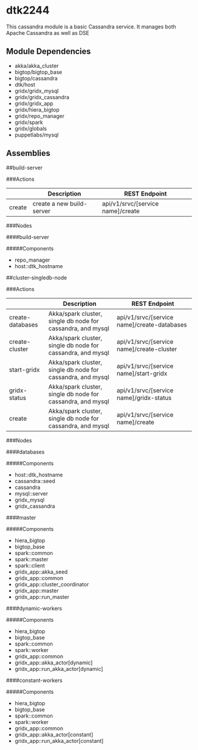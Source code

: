 # dtk2244

This cassandra module is a basic Cassandra service.  It manages both Apache Cassandra as well as DSE

## Module Dependencies

* akka/akka_cluster
* bigtop/bigtop_base
* bigtop/cassandra
* dtk/host
* gridx/gridx_mysql
* gridx/gridx_cassandra
* gridx/gridx_app
* gridx/hiera_bigtop
* gridx/repo_manager
* gridx/spark
* gridx/globals
* puppetlabs/mysql

## Assemblies

##build-server

###Actions

|      | Description | REST Endpoint |
| ---- | ----        | ----         |
|create| create a new build-server | api/v1/srvc/[service name]/create |

###Nodes

####build-server

#####Components
* repo_manager
* host::dtk_hostname

##cluster-singledb-node

###Actions

|      | Description | REST Endpoint |
| ---- | ----        | ----         |
|create-databases|Akka/spark cluster, single db node for cassandra, and mysql|api/v1/srvc/[service name]/create-databases|
|create-cluster|Akka/spark cluster, single db node for cassandra, and mysql|api/v1/srvc/[service name]/create-cluster|
|start-gridx|Akka/spark cluster, single db node for cassandra, and mysql|api/v1/srvc/[service name]/start-gridx|
|gridx-status|Akka/spark cluster, single db node for cassandra, and mysql|api/v1/srvc/[service name]/gridx-status|
|create|Akka/spark cluster, single db node for cassandra, and mysql|api/v1/srvc/[service name]/create|
    
###Nodes

####databases

#####Components

* host::dtk_hostname
* cassandra::seed
* cassandra
* mysql::server
* gridx_mysql
* gridx_cassandra
    
####master

#####Components
* hiera_bigtop
* bigtop_base
* spark::common
* spark::master
* spark::client
* gridx_app::akka_seed
* gridx_app::common
* gridx_app::cluster_coordinator
* gridx_app::master
* gridx_app::run_master

####dynamic-workers

#####Components
* hiera_bigtop
* bigtop_base
* spark::common
* spark::worker
* gridx_app::common
* gridx_app::akka_actor[dynamic]
* gridx_app::run_akka_actor[dynamic]

####constant-workers

#####Components
* hiera_bigtop
* bigtop_base
* spark::common
* spark::worker
* gridx_app::common
* gridx_app::akka_actor[constant]
* gridx_app::run_akka_actor[constant]
